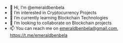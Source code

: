 - 👋 Hi, I’m @emeraldbenbela
- 👀 I’m interested in Cryptocurrency Projects
- 🌱 I’m currently learning Blockchain Technologies
- 💞️ I’m looking to collaborate on Blockchain projects
- 📫 You can reach me on emeraldbenbela@gmail.com, https://t.me/emeraldbenbela

<!---
emeraldbenbela/emeraldbenbela is a ✨ special ✨ repository because its `README.md` (this file) appears on your GitHub profile.
You can click the Preview link to take a look at your changes.
--->
